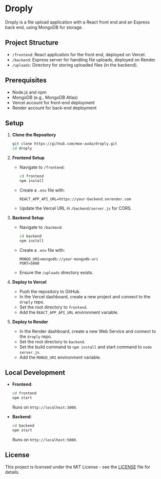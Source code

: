 # Droply

Droply is a file upload application with a React front end and an Express back end, using MongoDB for storage.

## Project Structure

- `/frontend`: React application for the front end, deployed on Vercel.
- `/backend`: Express server for handling file uploads, deployed on Render.
- `/uploads`: Directory for storing uploaded files (in the backend).

## Prerequisites

- Node.js and npm
- MongoDB (e.g., MongoDB Atlas)
- Vercel account for front-end deployment
- Render account for back-end deployment

## Setup

1. **Clone the Repository**
   ```bash
   git clone https://github.com/moe-auda/droply.git
   cd droply
   ```

2. **Frontend Setup**
   - Navigate to `/frontend`:
     ```bash
     cd frontend
     npm install
     ```
   - Create a `.env` file with:
     ```
     REACT_APP_API_URL=https://your-backend.onrender.com
     ```
   - Update the Vercel URL in `/backend/server.js` for CORS.

3. **Backend Setup**
   - Navigate to `/backend`:
     ```bash
     cd backend
     npm install
     ```
   - Create a `.env` file with:
     ```
     MONGO_URI=mongodb://your-mongodb-uri
     PORT=5000
     ```
   - Ensure the `/uploads` directory exists.

4. **Deploy to Vercel**
   - Push the repository to GitHub.
   - In the Vercel dashboard, create a new project and connect to the `droply` repo.
   - Set the root directory to `frontend`.
   - Add the `REACT_APP_API_URL` environment variable.

5. **Deploy to Render**
   - In the Render dashboard, create a new Web Service and connect to the `droply` repo.
   - Set the root directory to `backend`.
   - Set the build command to `npm install` and start command to `node server.js`.
   - Add the `MONGO_URI` environment variable.

## Local Development

- **Frontend**:
  ```bash
  cd frontend
  npm start
  ```
  Runs on `http://localhost:3000`.

- **Backend**:
  ```bash
  cd backend
  npm start
  ```
  Runs on `http://localhost:5000`.

## License

This project is licensed under the MIT License - see the [LICENSE](LICENSE) file for details.